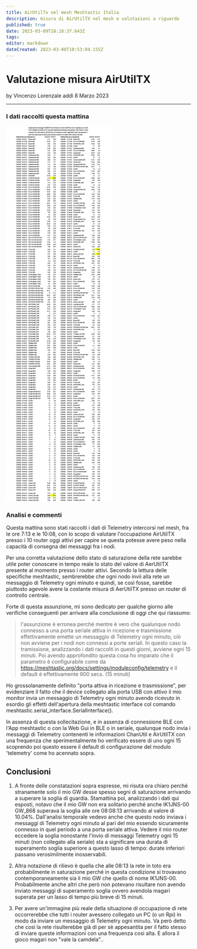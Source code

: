 ```yaml
---
title: AirUtilTx nel mesh Meshtastic Italia
description: misura di AirUtilTX nel mesh e valutazioni a riguardo
published: true
date: 2023-03-09T18:18:37.643Z
tags: 
editor: markdown
dateCreated: 2023-03-08T10:53:04.155Z
---
```


# Valutazione misura AirUtilTX
by Vincenzo Lorenzale addì 8 Marzo 2023

---

### I dati raccolti questa mattina
![merge_from_ofoct.jpg](/merge_from_ofoct.jpg)
### Analisi e commenti
Questa mattina sono stati raccolti i dati di Telemetry intercorsi nel mesh, fra le ore 7:13 e le 10:08, con lo scopo di valutare l'occupazione AirUtilTX presso i 10 router oggi attivi per capire se questa potesse avere peso nella capacità di consegna dei messaggi fra i nodi. 

Per una corretta valutazione dello stato di saturazione della rete sarebbe utile poter conoscere in tempo reale lo stato del valore di AerUtilTX presente al momento presso i router attivi. Secondo la lettura delle specifiche meshtastic, sembrerebbe che ogni nodo invii alla rete un messaggio di Telemetry ogni minuto e quindi, se così fosse, sarebbe piuttosto agevole avere la costante misura di AerUtilTX presso un router di controllo centrale.

Forte di questa assunzione, mi sono dedicato per qualche giorno alle verifiche conseguenti per arrivare alla conclusione di oggi che qui riassumo:
>l'assunzione è erronea perché mentre è vero che qualunque nodo connesso a una porta seriale attiva in ricezione e trasmissione effettivamente emette un messaggio di Telemetry ogni minuto, ciò non avviene per i nodi non connessi a porte seriali. In questo caso la tramissione, analizzando i dati raccolti in questi giorni, avviene ogni 15 minuti. Poi avendo approfondito questa cosa ho imparato che il parametro è configurabile come da https://meshtastic.org/docs/settings/moduleconfig/telemetry e il default è effettivamente 900 secs. (15 minuti)
> 
Ho grossolanamente definito "porta attiva in ricezione e trasmissione", per evidenziare il fatto che il device collegato alla porta USB con attivo il mio monitor invia un messaggio di Telemetry ogni minuto avendo ricevuto in esordio gli effetti dell'apertura della meshtastic interface col comando meshtastic.serial_interface.SerialInterface().

In assenza di questa sollecitazione, e in assenza di connessione BLE con l'App meshtastic o con la Web Gui in BLE o in seriale, qualunque nodo invia i messaggi di Telemetry contenenti le informazioni ChanUtil e AirUtilTX con una frequenza che sperimentalmente ho verificato essere di uno ogni 15 scoprendo poi questo essere il default di configurazione del modulo 'telemetry' come ho acennato sopra.

## Conclusioni
1. A fronte delle constatazioni sopra espresse, mi risuta ora chiaro perché stranamente solo il mio GW desse spesso segni di saturazione arrivando a superare la soglia di guardia. Stamattina poi, analizzando i dati qui esposti, notavo che il mio GW non era solitario perché anche IK1JNS-00 GW_868 superava la soglia alle ore 08:08:13 arrivando al valore di 10.04%. Dall'analisi temporale vedevo anche che questo nodo inviava i messaggi di Telemetry ogni minuto al pari del mio essendo sicuramente connesso in quel periodo a una porta seriale attiva. Vedere il mio router eccedere la soglia nonostante l'invio di messaggi Telemetry ogni 15 minuti (non collegato alla seriale) sta a significare una durata di superamento soglia superiore a questo lasso di tempo: durate inferiori passano verosimilmente inosservabili. 

2. Altra notazione di rilievo è quella che alle 08:13 la rete in toto era probabilmente in saturazione perché in questa condizione si trovavano contemporaneamente sia il mio GW che quello di nome IK1JNS-00. Probabilmente anche altri che però non potevano risultare non avendo inviato messaggi di superamento soglia ovvero avendola magari superata per un lasso di tempo più breve di 15 minuti.

3. Per avere un'immagine più reale della situazione di occupazione di rete occorrerebbe che tutti i router avessero collegato un PC (o un Rpi) in modo da inviare un messaggio di Telemetry ogni minuto. Va però detto che così la rete risulterebbe già di per sè appesantita per il fatto stesso di inviare queste informazioni con una frequenza così alta. E allora il gioco magari non "vale la camdela"..






